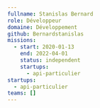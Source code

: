 ```yaml
---
fullname: Stanislas Bernard
role: Développeur
domaine: Développement
github: Bernardstanislas
missions:
  - start: 2020-01-13
    end: 2022-04-01
    status: independent
    startups:
      - api-particulier
startups:
  - api-particulier
teams: []
---
```

